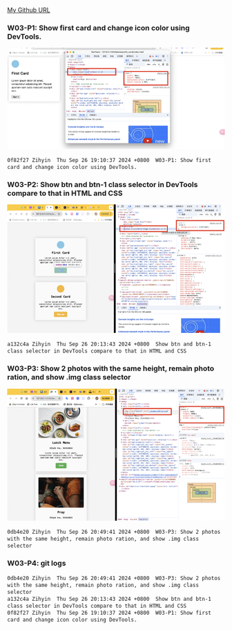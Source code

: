 [My Github URL](https://github.com/zihyinhsu/1131-sweb-demo-22)

### W03-P1: Show first card and change icon color using DevTools.
![alt text](images/w03-p1.png)

```
0f82f27 Zihyin  Thu Sep 26 19:10:37 2024 +0800  W03-P1: Show first card and change icon color using DevTools.
```

### W03-P2: Show btn and btn-1 class selector in DevTools compare to that in HTML and CSS
![alt text](images/w03-p2.png)

```
a132c4a Zihyin  Thu Sep 26 20:13:43 2024 +0800  Show btn and btn-1 class selector in DevTools compare to that in HTML and CSS
```

### W03-P3: Show 2 photos with the same height, remain photo ration, and show .img class selector
![alt text](images/w03-p5.png)

```
0db4e20 Zihyin  Thu Sep 26 20:49:41 2024 +0800  W03-P3: Show 2 photos with the same height, remain photo ration, and show .img class selector
```
### W03-P4: git logs

```
0db4e20 Zihyin  Thu Sep 26 20:49:41 2024 +0800  W03-P3: Show 2 photos with the same height, remain photo ration, and show .img class selector
a132c4a Zihyin  Thu Sep 26 20:13:43 2024 +0800  Show btn and btn-1 class selector in DevTools compare to that in HTML and CSS
0f82f27 Zihyin  Thu Sep 26 19:10:37 2024 +0800  W03-P1: Show first card and change icon color using DevTools.
```
